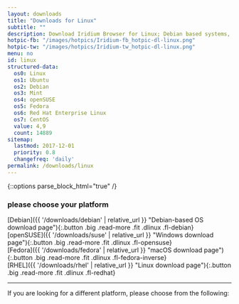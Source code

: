 ```yaml
---
layout: downloads
title: "Downloads for Linux"
subtitle: ""
description: Download Iridium Browser for Linux; Debian based systems, openSUSE Leap 42.2, 42.3 and Tumbleweed, Fedora 25 or higher and Red Hat Enterprise Linux 7 / CentOS 7 or higher.
hotpic-fb: "/images/hotpics/Iridium-fb_hotpic-dl-linux.png"
hotpic-tw: "/images/hotpics/Iridium-tw_hotpic-dl-linux.png"
menu: no
id: linux
structured-data:
  os0: Linux
  os1: Ubuntu
  os2: Debian
  os3: Mint
  os4: openSUSE
  os5: Fedora
  os6: Red Hat Enterprise Linux
  os7: CentOS
  value: 4,9
  count: 14889
sitemap:
  lastmod: 2017-12-01
  priority: 0.8
  changefreq: 'daily'
permalink: /downloads/linux
---
```


{::options parse_block_html="true" /}
<h3>please choose your platform</h3>
<div class="container 50%"><div class="row">
<div class="6u 12u$(small)">
[Debian]({{ '/downloads/debian' | relative_url }} "Debian-based OS download page"){:.button .big .read-more .fit .dlinux .fl-debian}
</div>
<div class="6u$ 12u$(small)">
[openSUSE]({{ '/downloads/suse' | relative_url }} "Windows download page"){:.button .big .read-more .fit .dlinux .fl-opensuse}
</div>
<div class="6u 12u$(small)">
[Fedora]({{ '/downloads/fedora' | relative_url }} "macOS download page"){:.button .big .read-more .fit .dlinux .fl-fedora-inverse}
</div>
<div class="6u$ 12u$(small)">
[RHEL]({{ '/downloads/rhel' | relative_url }} "Linux download page"){:.button .big .read-more .fit .dlinux .fl-redhat}
</div>
</div></div>

---

If you are looking for a different platform, please choose from the following:
